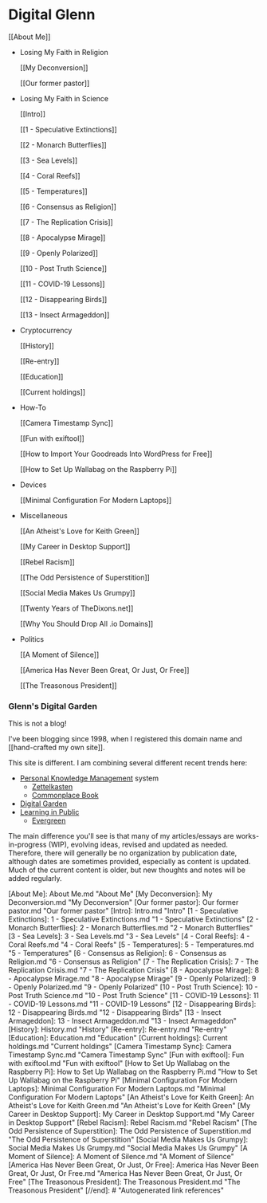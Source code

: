 # Digital Glenn

[[About Me]]

- Losing My Faith in Religion

    [[My Deconversion]]

    [[Our former pastor]]

- Losing My Faith in Science

    [[Intro]]

    [[1 - Speculative Extinctions]]

    [[2 - Monarch Butterflies]]

    [[3 - Sea Levels]]

    [[4 - Coral Reefs]]

    [[5 - Temperatures]]

    [[6 - Consensus as Religion]]

    [[7 - The Replication Crisis]]

    [[8 - Apocalypse Mirage]]

    [[9 - Openly Polarized]]

    [[10 - Post Truth Science]]

    [[11 - COVID-19 Lessons]]

    [[12 - Disappearing Birds]]

    [[13 - Insect Armageddon]]

- Cryptocurrency

    [[History]]

    [[Re-entry]]

    [[Education]]

    [[Current holdings]]

- How-To

    [[Camera Timestamp Sync]]

    [[Fun with exiftool]]

    [[How to Import Your Goodreads Into WordPress for Free]]

    [[How to Set Up Wallabag on the Raspberry Pi]]

- Devices

    [[Minimal Configuration For Modern Laptops]]

- Miscellaneous

    [[An Atheist's Love for Keith Green]]

    [[My Career in Desktop Support]]

    [[Rebel Racism]]

    [[The Odd Persistence of Superstition]]

    [[Social Media Makes Us Grumpy]]

    [[Twenty Years of TheDixons.net]]

    [[Why You Should Drop All .io Domains]]

- Politics

    [[A Moment of Silence]]

    [[America Has Never Been Great, Or Just, Or Free]]

    [[The Treasonous President]]

### Glenn's Digital Garden

This is not a blog!

I've been blogging since 1998, when I registered this domain name and [[hand-crafted my own site]]. 

This site is different. I am combining several different recent trends here:

- [Personal Knowledge Management](https://en.wikipedia.org/wiki/Personal_knowledge_management) system
    - [Zettelkasten](https://zettelkasten.de/introduction/)
    - [Commonplace Book](https://indieweb.org/commonplace_book)
- [Digital Garden](https://maggieappleton.com/garden-history)
- [Learning in Public](https://www.swyx.io/learn-in-public/)
    - [Evergreen](https://notes.andymatuschak.org/z4SDCZQeRo4xFEQ8H4qrSqd68ucpgE6LU155C)

The main difference you'll see is that many of my articles/essays are works-in-progress (WIP), evolving ideas, revised and updated as needed. Therefore, there will generally be no organization by publication date, although dates are sometimes provided, especially as content is updated. Much of the current content is older, but new thoughts and notes will be added regularly.

[//begin]: # "Autogenerated link references for markdown compatibility"
[About Me]: About Me.md "About Me"
[My Deconversion]: My Deconversion.md "My Deconversion"
[Our former pastor]: Our former pastor.md "Our former pastor"
[Intro]: Intro.md "Intro"
[1 - Speculative Extinctions]: 1 - Speculative Extinctions.md "1 - Speculative Extinctions"
[2 - Monarch Butterflies]: 2 - Monarch Butterflies.md "2 - Monarch Butterflies"
[3 - Sea Levels]: 3 - Sea Levels.md "3 - Sea Levels"
[4 - Coral Reefs]: 4 - Coral Reefs.md "4 - Coral Reefs"
[5 - Temperatures]: 5 - Temperatures.md "5 - Temperatures"
[6 - Consensus as Religion]: 6 - Consensus as Religion.md "6 - Consensus as Religion"
[7 - The Replication Crisis]: 7 - The Replication Crisis.md "7 - The Replication Crisis"
[8 - Apocalypse Mirage]: 8 - Apocalypse Mirage.md "8 - Apocalypse Mirage"
[9 - Openly Polarized]: 9 - Openly Polarized.md "9 - Openly Polarized"
[10 - Post Truth Science]: 10 - Post Truth Science.md "10 - Post Truth Science"
[11 - COVID-19 Lessons]: 11 - COVID-19 Lessons.md "11 - COVID-19 Lessons"
[12 - Disappearing Birds]: 12 - Disappearing Birds.md "12 - Disappearing Birds"
[13 - Insect Armageddon]: 13 - Insect Armageddon.md "13 - Insect Armageddon"
[History]: History.md "History"
[Re-entry]: Re-entry.md "Re-entry"
[Education]: Education.md "Education"
[Current holdings]: Current holdings.md "Current holdings"
[Camera Timestamp Sync]: Camera Timestamp Sync.md "Camera Timestamp Sync"
[Fun with exiftool]: Fun with exiftool.md "Fun with exiftool"
[How to Set Up Wallabag on the Raspberry Pi]: How to Set Up Wallabag on the Raspberry Pi.md "How to Set Up Wallabag on the Raspberry Pi"
[Minimal Configuration For Modern Laptops]: Minimal Configuration For Modern Laptops.md "Minimal Configuration For Modern Laptops"
[An Atheist's Love for Keith Green]: An Atheist's Love for Keith Green.md "An Atheist's Love for Keith Green"
[My Career in Desktop Support]: My Career in Desktop Support.md "My Career in Desktop Support"
[Rebel Racism]: Rebel Racism.md "Rebel Racism"
[The Odd Persistence of Superstition]: The Odd Persistence of Superstition.md "The Odd Persistence of Superstition"
[Social Media Makes Us Grumpy]: Social Media Makes Us Grumpy.md "Social Media Makes Us Grumpy"
[A Moment of Silence]: A Moment of Silence.md "A Moment of Silence"
[America Has Never Been Great, Or Just, Or Free]: America Has Never Been Great, Or Just, Or Free.md "America Has Never Been Great, Or Just, Or Free"
[The Treasonous President]: The Treasonous President.md "The Treasonous President"
[//end]: # "Autogenerated link references"